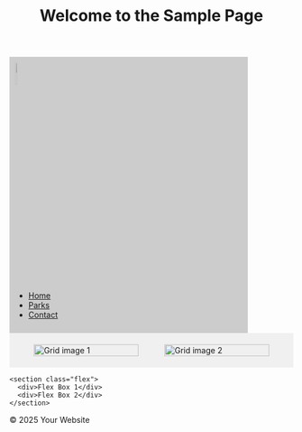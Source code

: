 <!DOCTYPE html>
<html lang="en">
<head>
  <meta charset="UTF-8" />
  <meta name="viewport" content="width=device-width, initial-scale=1.0" />
  <title>Sample Page with Grid and Flex</title>
  <style>
    /* Skip to Main Content Link */
    .skip-link {
      position: absolute;
      top: -40px;
      left: 0;
      background: #000;
      color: #fff;
      padding: 8px;
      z-index: 100;
      text-decoration: none;
    }

    .skip-link:focus {
      top: 0;
    }

    /* Nav Styling */
    nav {
      display: inline-block;
      width: 80%;
      background-color: #ccc;
      padding: 10px;
    }

    nav img {
      width: 10%;
    }

    /* Commented li style */
    /*
    li {
      list-style-type: none;
      margin: 5px;
    }
    */

    /* Grid layout */
    .grid {
      display: grid;
      grid-template-columns: 40% 40%;
      justify-content: space-around;
      align-items: center;
      row-gap: 20px;
      background-color: #f0f0f0;
      padding: 20px;
    }

    .grid img {
      width: 100%;
    }

    /* Flex layout */
    .flex {
      display: flex;
      flex-wrap: wrap;
      justify-content: space-between;
      background-color: #e0e0e0;
      padding: 20px;
    }

    .flex div {
      flex: 1 1 45%;
      margin: 10px;
      padding: 10px;
      background-color: #ddd;
    }
  </style>
</head>
<body>

  <a href="#main-content" class="skip-link">Skip to Main Content</a>

  <header>
    <h1>Welcome to the Sample Page</h1>
  </header>

  <nav>
    <img src="https://via.placeholder.com/50" alt="Logo" />
    <ul>
      <li><a href="#">Home</a></li>
      <li><a href="#">Parks</a></li>
      <li><a href="#">Contact</a></li>
    </ul>
  </nav>

  <main id="main-content">
    <section class="grid">
      <img src="https://via.placeholder.com/150" alt="Grid image 1" />
      <img src="https://via.placeholder.com/150" alt="Grid image 2" />
    </section>

    <section class="flex">
      <div>Flex Box 1</div>
      <div>Flex Box 2</div>
    </section>
  </main>

  <footer>
    <p>&copy; 2025 Your Website</p>
  </footer>

</body>
</html>

